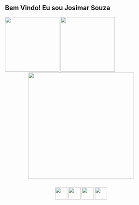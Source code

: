 ## Bem Vindo! Eu sou Josimar Souza
<div>
  <a href="https://github.com/Josimar-Souza">
  <img height="180em" src="https://github-readme-stats.vercel.app/api?username=Josimar-Souza&show_icons=true&theme=tokyonight&include_all_commits=true&count_private=true"/>
  <img height="180em" src="https://github-readme-stats.vercel.app/api/top-langs/?username=Josimar-Souza&layout=compact&langs_count=7&theme=tokyonight"/>
  <div align="center">
    <img width="350px" src="https://media2.giphy.com/media/IcZhFmufozDCij3p22/giphy.gif" />
  </div>
</div>

##

<div align="center">
  <img width="40px" src="https://cdn.jsdelivr.net/gh/devicons/devicon/icons/javascript/javascript-original.svg" />
  <img width="40px" src="https://cdn.jsdelivr.net/gh/devicons/devicon/icons/css3/css3-original.svg" />
  <img width="40px" src="https://cdn.jsdelivr.net/gh/devicons/devicon/icons/html5/html5-original.svg" />
  <img width="40px" src="https://cdn.jsdelivr.net/gh/devicons/devicon/icons/react/react-original.svg" />
</div>
